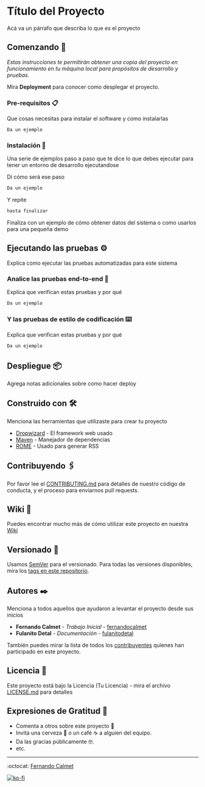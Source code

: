 # Título del Proyecto

Acá va un párrafo que describa lo que es el proyecto

## Comenzando 🚀

_Estas instrucciones te permitirán obtener una copia del proyecto en funcionamiento en tu máquina local para propósitos de desarrollo y pruebas._

Mira **Deployment** para conocer como desplegar el proyecto.

### Pre-requisitos 📋

Que cosas necesitas para instalar el software y como instalarlas

```bash
Da un ejemplo
```

### Instalación 🔧

Una serie de ejemplos paso a paso que te dice lo que debes ejecutar para tener un entorno de desarrollo ejecutandose

Dí cómo será ese paso

```java
Da un ejemplo
```

Y repite

```bash
hasta finalizar
```

Finaliza con un ejemplo de cómo obtener datos del sistema o como usarlos para una pequeña demo

## Ejecutando las pruebas ⚙️

Explica como ejecutar las pruebas automatizadas para este sistema

### Analice las pruebas end-to-end 🔩

Explica que verifican estas pruebas y por qué

```php
Da un ejemplo
```

### Y las pruebas de estilo de codificación ⌨️

Explica que verifican estas pruebas y por qué

```html
Da un ejemplo
```

## Despliegue 📦

Agrega notas adicionales sobre como hacer deploy

## Construido con 🛠️

Menciona las herramientas que utilizaste para crear tu proyecto

* [Dropwizard](http://www.dropwizard.io/1.0.2/docs/) - El framework web usado
* [Maven](https://maven.apache.org/) - Manejador de dependencias
* [ROME](https://rometools.github.io/rome/) - Usado para generar RSS

## Contribuyendo 🖇️

Por favor lee el [CONTRIBUTING.md](https://gist.github.com/fernandocalmet/xxxxxx) para detalles de nuestro código de conducta, y el proceso para enviarnos pull requests.

## Wiki 📖

Puedes encontrar mucho más de cómo utilizar este proyecto en nuestra [Wiki](https://github.com/tu/proyecto/wiki)

## Versionado 📌

Usamos [SemVer](http://semver.org/) para el versionado. Para todas las versiones disponibles, mira los [tags en este repositorio](https://github.com/tu/proyecto/tags).

## Autores ✒️

Menciona a todos aquellos que ayudaron a levantar el proyecto desde sus inicios

* **Fernando Calmet** - *Trabajo Inicial* - [fernandocalmet](https://github.com/fernandocalmet)
* **Fulanito Detal** - *Documentación* - [fulanitodetal](#fulanito-de-tal)

También puedes mirar la lista de todos los [contribuyentes](https://github.com/your/project/contributors) quíenes han participado en este proyecto.

## Licencia 📄

Este proyecto está bajo la Licencia (Tu Licencia) - mira el archivo [LICENSE.md](LICENSE.md) para detalles

## Expresiones de Gratitud 🎁

* Comenta a otros sobre este proyecto 📢
* Invita una cerveza 🍺 o un café ☕ a alguien del equipo.
* Da las gracias públicamente 🤓.
* etc.

---
:octocat: [Fernando Calmet](https://github.com/fernandocalmet)

[![ko-fi](https://www.ko-fi.com/img/githubbutton_sm.svg)](https://ko-fi.com/T6T41JKMI)
